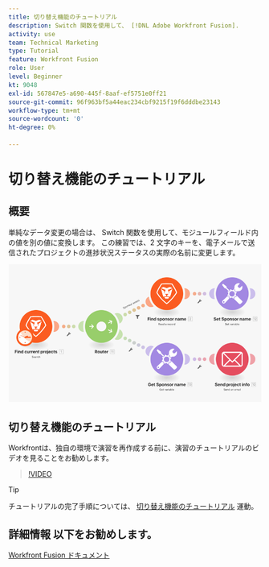 ```yaml
---
title: 切り替え機能のチュートリアル
description: Switch 関数を使用して、 [!DNL Adobe Workfront Fusion].
activity: use
team: Technical Marketing
type: Tutorial
feature: Workfront Fusion
role: User
level: Beginner
kt: 9048
exl-id: 567847e5-a690-445f-8aaf-ef5751e0ff21
source-git-commit: 96f963bf5a44eac234cbf9215f19f6dddbe23143
workflow-type: tm+mt
source-wordcount: '0'
ht-degree: 0%

---
```


# 切り替え機能のチュートリアル

## 概要

単純なデータ変更の場合は、 Switch 関数を使用して、モジュールフィールド内の値を別の値に変換します。 この練習では、2 文字のキーを、電子メールで送信されたプロジェクトの進捗状況ステータスの実際の名前に変更します。

![切り替え機能を使用した画像](assets/beyond-basic-modules-3.png)

## 切り替え機能のチュートリアル

Workfrontは、独自の環境で演習を再作成する前に、演習のチュートリアルのビデオを見ることをお勧めします。

>[!VIDEO](https://video.tv.adobe.com/v/335289/?quality=12)

>[!TIP]
>
>チュートリアルの完了手順については、 [切り替え機能のチュートリアル](https://experienceleague.adobe.com/docs/workfront-learn/tutorials-workfront/fusion/exercises/switch-function.html?lang=en) 運動。


## 詳細情報 以下をお勧めします。

[Workfront Fusion ドキュメント](https://experienceleague.adobe.com/docs/workfront/using/adobe-workfront-fusion/workfront-fusion-2.html?lang=en)
